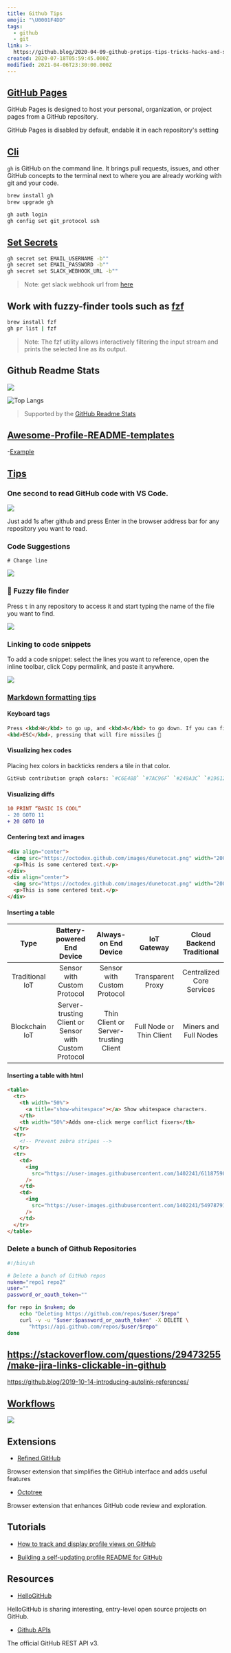 ```yaml
---
title: Github Tips
emoji: "\U0001F4DD"
tags:
  - github
  - git
link: >-
  https://github.blog/2020-04-09-github-protips-tips-tricks-hacks-and-secrets-from-lee-reilly/
created: 2020-07-18T05:59:45.000Z
modified: 2021-04-06T23:30:00.000Z
---
```


## [GitHub Pages](https://docs.github.com/en/github/working-with-github-pages/configuring-a-publishing-source-for-your-github-pages-site)

GitHub Pages is designed to host your personal, organization, or project pages from a GitHub repository.

GitHub Pages is disabled by default, endable it in each repository's setting

## [Cli](https://cli.github.com/manual/)

`gh` is GitHub on the command line. It brings pull requests, issues, and other GitHub concepts to the terminal next to where you are already working with git and your code.

```sh
brew install gh
brew upgrade gh

gh auth login
gh config set git_protocol ssh
```

## [Set Secrets](https://cli.github.com/manual/gh_secret_set)

```sh
gh secret set EMAIL_USERNAME -b""
gh secret set EMAIL_PASSWORD -b""
gh secret set SLACK_WEBHOOK_URL -b""
```

> Note: get slack webhook url from [here](https://api.slack.com/apps/A017PRMPCEB/incoming-webhooks)

## Work with fuzzy-finder tools such as [fzf](https://github.com/junegunn/fzf)

```sh
brew install fzf
gh pr list | fzf
```

> Note: The fzf utility allows interactively filtering the input stream and prints the selected line as its output.

## Github Readme Stats

![](https://github-readme-stats.vercel.app/api?username=lkcozy&show_icons=true&theme=tokyonight&hide_title=true)

![Top Langs](https://github-readme-stats.vercel.app/api/top-langs/?username=lkcozy&layout=compact&theme=tokyonight)

> Supported by the [GitHub Readme Stats](https://github.com/anuraghazra/github-readme-stats)

## [Awesome-Profile-README-templates](https://github.com/kautukkundan/Awesome-Profile-README-templates)

-[Example](https://github.com/kautukkundan/Awesome-Profile-README-templates/blob/master/dynamic-realtime/8bithemant.md)

## [Tips](https://github.blog/2020-04-09-github-protips-tips-tricks-hacks-and-secrets-from-lee-reilly/)

### One second to read GitHub code with VS Code.

![](https://raw.githubusercontent.com/conwnet/github1s/master/resources/images/vs-code-github1s.png)

Just add 1s after github and press Enter in the browser address bar for any repository you want to read.

### Code Suggestions

```suggestion
# Change line
```

![](https://res.cloudinary.com/practicaldev/image/fetch/s--N4_nzfO7--/c_limit%2Cf_auto%2Cfl_progressive%2Cq_66%2Cw_880/https://thepracticaldev.s3.amazonaws.com/i/4naqtovc61o8mhk7kl81.gif)

### 🔎 Fuzzy file finder

Press `t` in any repository to access it and start typing the name of the file you want to find.

![](https://i1.wp.com/user-images.githubusercontent.com/121322/78818953-5105be00-798a-11ea-9f48-5626b0f7cb58.gif?ssl=1)

### Linking to code snippets

To add a code snippet: select the lines you want to reference, open the inline toolbar, click Copy permalink, and paste it anywhere.

![](https://github.blog/wp-content/uploads/2017/08/29129733-c682da44-7cf5-11e7-8c73-7eaea274c5ae.gif?resize=1360%2C600)

### [Markdown formatting tips](https://github.github.com/gfm/#task-list-items-extension-)

#### Keyboard tags

```html
Press <kbd>W</kbd> to go up, and <kbd>A</kbd> to go down. If you can find the
<kbd>ESC</kbd>, pressing that will fire missiles 🚀
```

#### Visualizing hex codes

Placing hex colors in backticks renders a tile in that color.

```sh
GitHub contribution graph colors: `#C6E48B` `#7AC96F` `#249A3C` `#196127`
```

#### Visualizing diffs

```diff
10 PRINT “BASIC IS COOL”
- 20 GOTO 11
+ 20 GOTO 10
```

#### Centering text and images

```html
<div align="center">
  <img src="https://octodex.github.com/images/dunetocat.png" width="200" />
  <p>This is some centered text.</p>
</div>
<div align="center">
  <img src="https://octodex.github.com/images/dunetocat.png" width="200" />
  <p>This is some centered text.</p>
</div>
```

#### Inserting a table

|      Type       |              Battery-powered End Device               |         Always-on End Device          |       IoT Gateway        | Cloud Backend Traditional |
| :-------------: | :---------------------------------------------------: | :-----------------------------------: | :----------------------: | :-----------------------: |
| Traditional IoT |              Sensor with Custom Protocol              |      Sensor with Custom Protocol      |    Transparent Proxy     | Centralized Core Services |
| Blockchain IoT  | Server-trusting Client or Sensor with Custom Protocol | Thin Client or Server-trusting Client | Full Node or Thin Client |   Miners and Full Nodes   |

#### Inserting a table with html

```html
<table>
  <tr>
    <th width="50%">
      <a title="show-whitespace"></a> Show whitespace characters.
    </th>
    <th width="50%">Adds one-click merge conflict fixers</th>
  </tr>
  <tr>
    <!-- Prevent zebra stripes -->
  </tr>
  <tr>
    <td>
      <img
        src="https://user-images.githubusercontent.com/1402241/61187598-f9118380-a6a5-11e9-985a-990a7f798805.png"
      />
    </td>
    <td>
      <img
        src="https://user-images.githubusercontent.com/1402241/54978791-45906080-4fdc-11e9-8fe1-45374f8ff636.png"
      />
    </td>
  </tr>
</table>
```

### Delete a bunch of Github Repositories

```sh
#!/bin/sh

# Delete a bunch of GitHub repos
nukem="repo1 repo2"
user=""
password_or_oauth_token=""

for repo in $nukem; do
    echo "Deleting https://github.com/repos/$user/$repo"
    curl -v -u "$user:$password_or_oauth_token" -X DELETE \
       "https://api.github.com/repos/$user/$repo"
done
```

## https://stackoverflow.com/questions/29473255/make-jira-links-clickable-in-github

https://github.blog/2019-10-14-introducing-autolink-references/

## [Workflows](https://zepel.io/blog/5-git-workflows-to-improve-development/)

![](https://zepel.io/blog/content/images/2020/05/GitFlow-git-workflow-2.png)

## Extensions

- [Refined GitHub](https://github.com/sindresorhus/refined-github)

Browser extension that simplifies the GitHub interface and adds useful features

- [Octotree](https://chrome.google.com/webstore/detail/octotree/bkhaagjahfmjljalopjnoealnfndnagc)

Browser extension that enhances GitHub code review and exploration.

## Tutorials

- [How to track and display profile views on GitHub](https://rushter.com/blog/github-profile-markdown/)

- [Building a self-updating profile README for GitHub](https://simonwillison.net/2020/Jul/10/self-updating-profile-readme/)

## Resources

- [HelloGitHub](https://github.com/521xueweihan/HelloGitHub/blob/master/README_en.md)

HelloGitHub is sharing interesting, entry-level open source projects on GitHub.

- [Github APIs](https://developer.github.com/v3/)

The official GitHub REST API v3.
